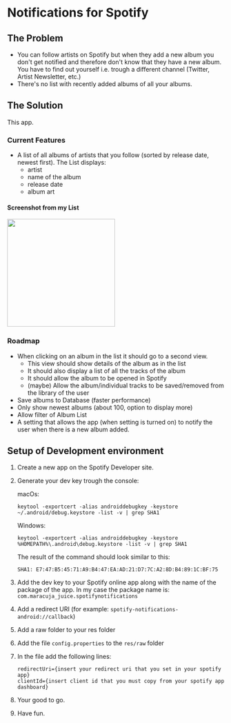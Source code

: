 # Notifications for Spotify

## The Problem

- You can follow artists on Spotify but when they add a new album you don't get notified and therefore don't know that they have a new album. You have to find out yourself i.e. trough a different channel (Twitter, Artist Newsletter, etc.)
- There's no list with recently added albums of all your albums.

## The Solution

This app.

### Current Features

- A list of all albums of artists that you follow (sorted by release date, newest first). 
The List displays:
   - artist
   - name of the album
   - release date
   - album art
#### Screenshot from my List

   <img src="https://user-images.githubusercontent.com/16801528/37738471-6aeeba46-2d57-11e8-8df1-510ca47010a3.png" width="250">

### Roadmap
- When clicking on an album in the list it should go to a second view. 
    * This view should show details of the album as in the list
    * It should also display a list of all the tracks of the album
    * It should allow the album to be opened in Spotify
    * (maybe) Allow the album/individual tracks to be saved/removed from the library of the user
- Save albums to Database (faster performance)
- Only show newest albums (about 100, option to display more)
- Allow filter of Album List
- A setting that allows the app (when setting is turned on) to notify the user when there is a new album added.
    

    
## Setup of Development environment

1. Create a new app on the Spotify Developer site. 
2. Generate your dev key trough the console:

    macOs:

    `keytool -exportcert -alias androiddebugkey -keystore ~/.android/debug.keystore -list -v | grep SHA1`

    Windows:

    `keytool -exportcert -alias androiddebugkey -keystore %HOMEPATH%\.android\debug.keystore -list -v | grep SHA1`

    The result of the command should look similar to this:

    `SHA1: E7:47:B5:45:71:A9:B4:47:EA:AD:21:D7:7C:A2:8D:B4:89:1C:BF:75`

3. Add the dev key to your Spotify online app along with the name of the package of the app.
In my case the package name is: `com.maracuja_juice.spotifynotifications`

4. Add a redirect URI
(for example: `spotify-notifications-android://callback`)

5. Add a raw folder to your res folder
6. Add the file `config.properties` to the `res/raw` folder
7. In the file add the following lines:
    ```
   redirectUri={insert your redirect uri that you set in your spotify app}
   clientId={insert client id that you must copy from your spotify app dashboard}
    ```

8. Your good to go.
9. Have fun.
